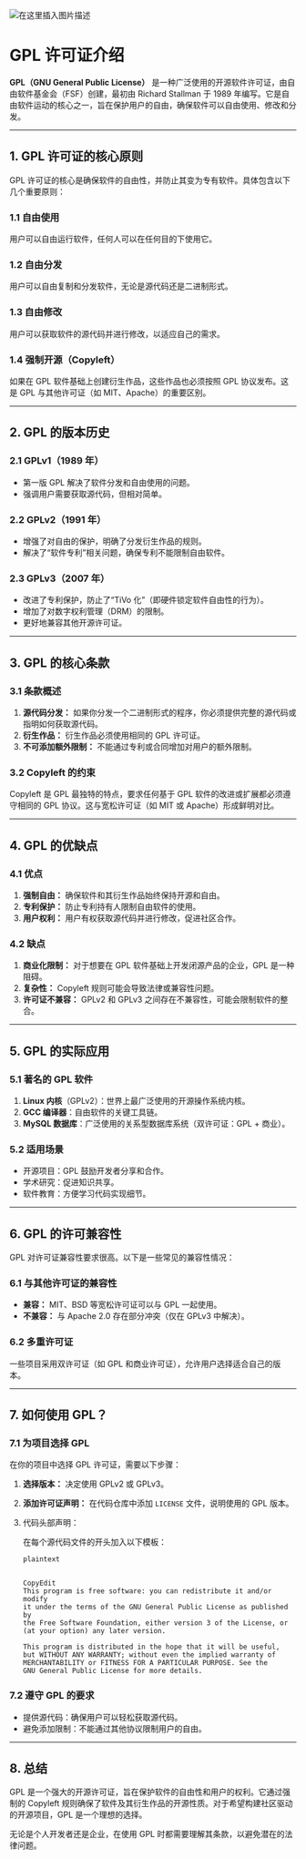 ![在这里插入图片描述](https://i-blog.csdnimg.cn/direct/aced8e91cdeb4ee7869c26b181e1df36.png)





# GPL 许可证介绍

**GPL（GNU General Public License）** 是一种广泛使用的开源软件许可证，由自由软件基金会（FSF）创建，最初由 Richard Stallman 于 1989 年编写。它是自由软件运动的核心之一，旨在保护用户的自由，确保软件可以自由使用、修改和分发。

------

## 1. GPL 许可证的核心原则

GPL 许可证的核心是确保软件的自由性，并防止其变为专有软件。具体包含以下几个重要原则：

### 1.1 自由使用

用户可以自由运行软件，任何人可以在任何目的下使用它。

### 1.2 自由分发

用户可以自由复制和分发软件，无论是源代码还是二进制形式。

### 1.3 自由修改

用户可以获取软件的源代码并进行修改，以适应自己的需求。

### 1.4 强制开源（Copyleft）

如果在 GPL 软件基础上创建衍生作品，这些作品也必须按照 GPL 协议发布。这是 GPL 与其他许可证（如 MIT、Apache）的重要区别。

------

## 2. GPL 的版本历史

### 2.1 GPLv1（1989 年）

- 第一版 GPL 解决了软件分发和自由使用的问题。
- 强调用户需要获取源代码，但相对简单。

### 2.2 GPLv2（1991 年）

- 增强了对自由的保护，明确了分发衍生作品的规则。
- 解决了“软件专利”相关问题，确保专利不能限制自由软件。

### 2.3 GPLv3（2007 年）

- 改进了专利保护，防止了“TiVo 化”（即硬件锁定软件自由性的行为）。
- 增加了对数字权利管理（DRM）的限制。
- 更好地兼容其他开源许可证。

------

## 3. GPL 的核心条款

### 3.1 条款概述

1. **源代码分发：** 如果你分发一个二进制形式的程序，你必须提供完整的源代码或指明如何获取源代码。
2. **衍生作品：** 衍生作品必须使用相同的 GPL 许可证。
3. **不可添加额外限制：** 不能通过专利或合同增加对用户的额外限制。

### 3.2 Copyleft 的约束

Copyleft 是 GPL 最独特的特点，要求任何基于 GPL 软件的改进或扩展都必须遵守相同的 GPL 协议。这与宽松许可证（如 MIT 或 Apache）形成鲜明对比。

------

## 4. GPL 的优缺点

### 4.1 优点

1. **强制自由：** 确保软件和其衍生作品始终保持开源和自由。
2. **专利保护：** 防止专利持有人限制自由软件的使用。
3. **用户权利：** 用户有权获取源代码并进行修改，促进社区合作。

### 4.2 缺点

1. **商业化限制：** 对于想要在 GPL 软件基础上开发闭源产品的企业，GPL 是一种阻碍。
2. **复杂性：** Copyleft 规则可能会导致法律或兼容性问题。
3. **许可证不兼容：** GPLv2 和 GPLv3 之间存在不兼容性，可能会限制软件的整合。

------

## 5. GPL 的实际应用

### 5.1 著名的 GPL 软件

1. **Linux 内核**（GPLv2）：世界上最广泛使用的开源操作系统内核。
2. **GCC 编译器**：自由软件的关键工具链。
3. **MySQL 数据库**：广泛使用的关系型数据库系统（双许可证：GPL + 商业）。

### 5.2 适用场景

- 开源项目：GPL 鼓励开发者分享和合作。
- 学术研究：促进知识共享。
- 软件教育：方便学习代码实现细节。

------

## 6. GPL 的许可兼容性

GPL 对许可证兼容性要求很高。以下是一些常见的兼容性情况：

### 6.1 与其他许可证的兼容性

- **兼容：** MIT、BSD 等宽松许可证可以与 GPL 一起使用。
- **不兼容：** 与 Apache 2.0 存在部分冲突（仅在 GPLv3 中解决）。

### 6.2 多重许可证

一些项目采用双许可证（如 GPL 和商业许可证），允许用户选择适合自己的版本。

------

## 7. 如何使用 GPL？

### 7.1 为项目选择 GPL

在你的项目中选择 GPL 许可证，需要以下步骤：

1. **选择版本：** 决定使用 GPLv2 或 GPLv3。

2. **添加许可证声明：** 在代码仓库中添加 `LICENSE` 文件，说明使用的 GPL 版本。

3. 代码头部声明：

    在每个源代码文件的开头加入以下模板：

   ```
   plaintext
   
   
   CopyEdit
   This program is free software: you can redistribute it and/or modify
   it under the terms of the GNU General Public License as published by
   the Free Software Foundation, either version 3 of the License, or
   (at your option) any later version.
   
   This program is distributed in the hope that it will be useful,
   but WITHOUT ANY WARRANTY; without even the implied warranty of
   MERCHANTABILITY or FITNESS FOR A PARTICULAR PURPOSE. See the
   GNU General Public License for more details.
   ```

### 7.2 遵守 GPL 的要求

- 提供源代码：确保用户可以轻松获取源代码。
- 避免添加限制：不能通过其他协议限制用户的自由。

------

## 8. 总结

GPL 是一个强大的开源许可证，旨在保护软件的自由性和用户的权利。它通过强制的 Copyleft 规则确保了软件及其衍生作品的开源性质。对于希望构建社区驱动的开源项目，GPL 是一个理想的选择。

无论是个人开发者还是企业，在使用 GPL 时都需要理解其条款，以避免潜在的法律问题。

